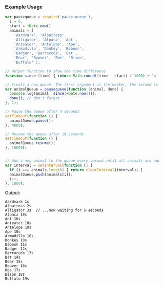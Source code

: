 ### Example Usage

```javascript
var pausequeue = require('pause-queue'),
  i = 0,
  start = +Date.now()
  animals = [
    'Aardvark', 'Albatross',
    'Alligator', 'Alpaca', 'Ant',
    'Anteater', 'Antelope', 'Ape',
    'Armadillo', 'Donkey', 'Baboon',
    'Badger', 'Barracuda', 'Bat', 
    'Bear', 'Beaver', 'Bee', 'Bison',
    'Buffalo' ];

// Helper function to show the time difference
function since (time) { return Math.round((time - start) / 1000) + 's'; }

// Create a new queue. The first argument is the worker, the second is the concurrency (default: 1)
var animalQueue = pausequeue(function (animal, done) {
  console.log(animal, since(+Date.now()));
  done(); // don't forget
}, 1);

// Pause the queue after 4 seconds
setTimeout(function () {
  animalQueue.pause();
}, 4000);

// Resume the queue after 10 seconds
setTimeout(function () {
  animalQueue.resume();
}, 10000);


// Add a new animal to the queue every second until all animals are added
var interval = setInterval(function () {
  if (i === animals.length) { return clearInterval(interval); }
  animalQueue.push(animals[i]);
  i++;
}, 1000);
```

Output: 

    Aardvark 1s
    Albatross 2s
    Alligator 3s  // ...now waiting for 6 seconds
    Alpaca 10s
    Ant 10s
    Anteater 10s
    Antelope 10s
    Ape 10s
    Armadillo 10s
    Donkey 10s
    Baboon 11s
    Badger 12s
    Barracuda 13s
    Bat 14s
    Bear 15s
    Beaver 16s
    Bee 17s
    Bison 18s
    Buffalo 19s
